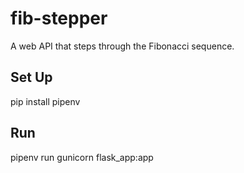 # fib-stepper
A web API that steps through the Fibonacci sequence.

## Set Up
pip install pipenv

## Run
pipenv run gunicorn flask_app:app
